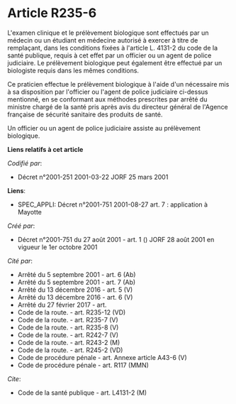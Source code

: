 # Article R235-6

L'examen clinique et le prélèvement biologique sont effectués par un médecin ou un étudiant en médecine autorisé à exercer à
titre de remplaçant, dans les conditions fixées à l'article L. 4131-2 du code de la santé publique, requis à cet effet par un
officier ou un agent de police judiciaire. Le prélèvement biologique peut également être effectué par un biologiste requis
dans les mêmes conditions.

Ce praticien effectue le prélèvement biologique à l'aide d'un nécessaire mis à sa disposition par l'officier ou l'agent de
police judiciaire ci-dessus mentionné, en se conformant aux méthodes prescrites par arrêté du ministre chargé de la santé
pris après avis du directeur général de l'Agence française de sécurité sanitaire des produits de santé.

Un officier ou un agent de police judiciaire assiste au prélèvement biologique.

**Liens relatifs à cet article**

_Codifié par_:

  - Décret n°2001-251 2001-03-22 JORF 25 mars 2001

**Liens**:

  - SPEC_APPLI: Décret n°2001-751 2001-08-27 art. 7 : application à Mayotte

_Créé par_:

  - Décret n°2001-751 du 27 août 2001 - art. 1 () JORF 28 août 2001 en vigueur le 1er octobre 2001

_Cité par_:

  - Arrêté du 5 septembre 2001 - art. 6 (Ab)
  - Arrêté du 5 septembre 2001 - art. 7 (Ab)
  - Arrêté du 13 décembre 2016 - art. 5 (V)
  - Arrêté du 13 décembre 2016 - art. 6 (V)
  - Arrêté du 27 février 2017 - art.
  - Code de la route. - art. R235-12 (VD)
  - Code de la route. - art. R235-7 (V)
  - Code de la route. - art. R235-8 (V)
  - Code de la route. - art. R242-7 (V)
  - Code de la route. - art. R243-2 (M)
  - Code de la route. - art. R245-2 (VD)
  - Code de procédure pénale - art. Annexe article A43-6 (V)
  - Code de procédure pénale - art. R117 (MMN)

_Cite_:

  - Code de la santé publique - art. L4131-2 (M)
